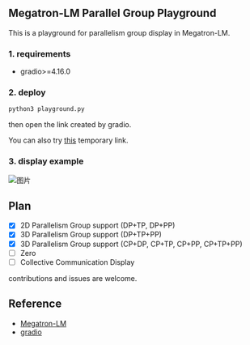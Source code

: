 ## Megatron-LM Parallel Group Playground

This is a playground for parallelism group display in Megatron-LM.

### 1. requirements

- gradio>=4.16.0

### 2. deploy

```python
python3 playground.py
```

then open the link created by gradio.


You can also try [this](https://f1afaf41093e453206.gradio.live) temporary link.

### 3. display example

![图片](https://github.com/BBuf/megatron-lm-parallel-group-playground/assets/35585791/2475ed38-8931-4a3b-82d8-eff92f2d7497)


## Plan
- [x] 2D Parallelism Group support (DP+TP, DP+PP)
- [x] 3D Parallelism Group support (DP+TP+PP)
- [x] 3D Parallelism Group support (CP+DP, CP+TP, CP+PP, CP+TP+PP)
- [ ] Zero
- [ ] Collective Communication Display

contributions and issues are welcome.

## Reference

- [Megatron-LM](https://github.com/NVIDIA/Megatron-LM)
- [gradio](https://github.com/gradio-app/gradio)

